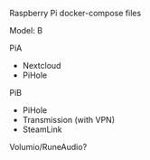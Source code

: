 Raspberry Pi docker-compose files

Model: B 

PiA
- Nextcloud
- PiHole


PiB
- PiHole
- Transmission (with VPN)
- SteamLink


Volumio/RuneAudio?
